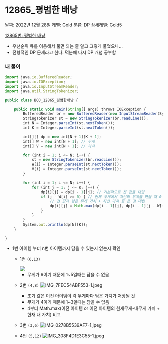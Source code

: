 # 12865\_평범한 배낭

날짜: 2022년 12월 28일
레벨: Gold
분류: DP
상세레벨: Gold5

[12865번: 평범한 배낭](https://www.acmicpc.net/problem/12865)

- 우선순위 큐를 이용해서 풀면 되는 줄 알고 그렇게 풀었으나…
- 전형적인 DP 문제라고 한다. 덕분에 다시 DP 개념 공부함

### 내 풀이

```jsx
import java.io.BufferedReader;
import java.io.IOException;
import java.io.InputStreamReader;
import java.util.StringTokenizer;

public class BOJ_12865_평범한배낭 {

	public static void main(String[] args) throws IOException {
		BufferedReader br = new BufferedReader(new InputStreamReader(System.in));
		StringTokenizer st = new StringTokenizer(br.readLine());
		int N = Integer.parseInt(st.nextToken());
		int K = Integer.parseInt(st.nextToken());

		int[][] dp = new int[N + 1][K + 1];
		int[] W = new int[N + 1]; // 무게
		int[] V = new int[N + 1]; // 가치

		for (int i = 1; i <= N; i++) {
			st = new StringTokenizer(br.readLine());
			W[i] = Integer.parseInt(st.nextToken());
			V[i] = Integer.parseInt(st.nextToken());
		}

		for (int i = 1; i <= N; i++) {
			for (int j = 1; j <= K; j++) {
				dp[i][j] = dp[i - 1][j]; // 기본적으로 전 값을 대입
				if (j - W[i] >= 0) { // 현재 무게에서 자신의 무게를 뻈을 때 0 이상이면
					// 전 값과 남은 무게 가치 + 자신 가치 중 큰 것 대입
					dp[i][j] = Math.max(dp[i - 1][j], dp[i - 1][j - W[i]] + V[i]);
				}
			}
		}
		System.out.println(dp[N][K]);
	}

}
```

- 1번 아이템 부터 n번 아이템까지 담을 수 있는지 없는지 확인
  - 1번 `(6,13)`
      <div width="50%"><img src="https://user-images.githubusercontent.com/33210124/209809504-55d83911-266e-477e-860e-e644e5de7362.jpeg"></div>
      
      - 무게가 6이기 때문에 1~5일때는 담을 수 없음
  - 2번 `(4,8)`
    ![IMG_7FEC54ABF553-1.jpeg](12865_%E1%84%91%E1%85%A7%E1%86%BC%E1%84%87%E1%85%A5%E1%86%B7%E1%84%92%E1%85%A1%E1%86%AB%20%E1%84%87%E1%85%A2%E1%84%82%E1%85%A1%E1%86%BC%20801bfaa6768f47a7a9f0bb7509b0313a/IMG_7FEC54ABF553-1.jpeg)
    - 초기 값은 이전 아이템이 각 무게마다 담은 가치가 저장될 것
    - 무게가 4이기 때문에 1~3일때는 담을 수 없음
    - 4부터 Math.max(이전 아이템 or 이전 아이템의 현재무게-내무게 가치 + 현재 내 가치) 비교
  - 3번 `(3,6)`
    ![IMG_0278B5539AF7-1.jpeg](12865_%E1%84%91%E1%85%A7%E1%86%BC%E1%84%87%E1%85%A5%E1%86%B7%E1%84%92%E1%85%A1%E1%86%AB%20%E1%84%87%E1%85%A2%E1%84%82%E1%85%A1%E1%86%BC%20801bfaa6768f47a7a9f0bb7509b0313a/IMG_0278B5539AF7-1.jpeg)
  - 4번 `(5,12)`
    ![IMG_308F4D1E3C55-1.jpeg](12865_%E1%84%91%E1%85%A7%E1%86%BC%E1%84%87%E1%85%A5%E1%86%B7%E1%84%92%E1%85%A1%E1%86%AB%20%E1%84%87%E1%85%A2%E1%84%82%E1%85%A1%E1%86%BC%20801bfaa6768f47a7a9f0bb7509b0313a/IMG_308F4D1E3C55-1.jpeg)
